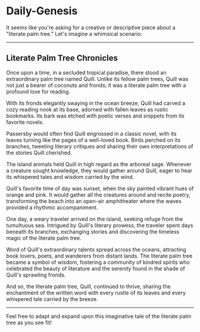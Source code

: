 # Daily-Genesis
It seems like you're asking for a creative or descriptive piece about a "literate palm tree." Let's imagine a whimsical scenario:

---

## Literate Palm Tree Chronicles

Once upon a time, in a secluded tropical paradise, there stood an extraordinary palm tree named Quill. Unlike its fellow palm trees, Quill was not just a bearer of coconuts and fronds; it was a literate palm tree with a profound love for reading.

With its fronds elegantly swaying in the ocean breeze, Quill had carved a cozy reading nook at its base, adorned with fallen leaves as rustic bookmarks. Its bark was etched with poetic verses and snippets from its favorite novels.

Passersby would often find Quill engrossed in a classic novel, with its leaves turning like the pages of a well-loved book. Birds perched on its branches, tweeting literary critiques and sharing their own interpretations of the stories Quill cherished.

The island animals held Quill in high regard as the arboreal sage. Whenever a creature sought knowledge, they would gather around Quill, eager to hear its whispered tales and wisdom carried by the wind.

Quill's favorite time of day was sunset, when the sky painted vibrant hues of orange and pink. It would gather all the creatures around and recite poetry, transforming the beach into an open-air amphitheater where the waves provided a rhythmic accompaniment.

One day, a weary traveler arrived on the island, seeking refuge from the tumultuous sea. Intrigued by Quill's literary prowess, the traveler spent days beneath its branches, exchanging stories and discovering the timeless magic of the literate palm tree.

Word of Quill's extraordinary talents spread across the oceans, attracting book lovers, poets, and wanderers from distant lands. The literate palm tree became a symbol of wisdom, fostering a community of kindred spirits who celebrated the beauty of literature and the serenity found in the shade of Quill's sprawling fronds.

And so, the literate palm tree, Quill, continued to thrive, sharing the enchantment of the written word with every rustle of its leaves and every whispered tale carried by the breeze.

---

Feel free to adapt and expand upon this imaginative tale of the literate palm tree as you see fit!
